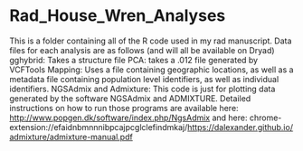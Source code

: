 # Rad_House_Wren_Analyses
This is a folder containing all of the R code used in my rad manuscript. 
Data files for each analysis are as follows (and will all be available on Dryad)
gghybrid: Takes a structure file
PCA: takes a .012 file generated by VCFTools
Mapping: Uses a file containing geographic locations, as well as a metadata file containing population level identifiers, as well as individual identifiers.
NGSAdmix and Admixture: This code is just for plotting data generated by the software NGSAdmix and ADMIXTURE. Detailed instructions on how to run those programs are available here: http://www.popgen.dk/software/index.php/NgsAdmix and here: chrome-extension://efaidnbmnnnibpcajpcglclefindmkaj/https://dalexander.github.io/admixture/admixture-manual.pdf
